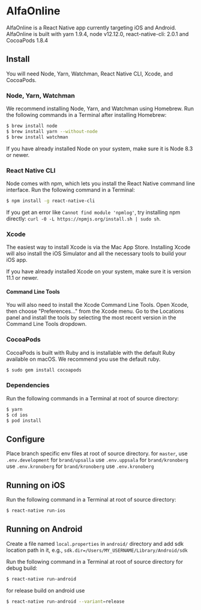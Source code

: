 # AlfaOnline

AlfaOnline is a React Native app currently targeting iOS and Android.
AlfaOnline is built with yarn 1.9.4, node v12.12.0, react-native-cli: 2.0.1 and CocoaPods 1.8.4

## Install

You will need Node, Yarn, Watchman, React Native CLI, Xcode, and CocoaPods.

### Node, Yarn, Watchman

We recommend installing Node, Yarn, and Watchman using Homebrew. Run the following commands in a Terminal after installing Homebrew:

```sh
$ brew install node
$ brew install yarn --without-node
$ brew install watchman
```

If you have already installed Node on your system, make sure it is Node 8.3 or newer.

### React Native CLI

Node comes with npm, which lets you install the React Native command line interface. Run the following command in a Terminal:

```sh
$ npm install -g react-native-cli
```

If you get an error like `Cannot find module 'npmlog'`, try installing npm directly: `curl -0 -L https://npmjs.org/install.sh | sudo sh`.

### Xcode

The easiest way to install Xcode is via the Mac App Store. Installing Xcode will also install the iOS Simulator and all the necessary tools to build your iOS app.

If you have already installed Xcode on your system, make sure it is version 11.1 or newer.

#### Command Line Tools

You will also need to install the Xcode Command Line Tools. Open Xcode, then choose "Preferences..." from the Xcode menu. Go to the Locations panel and install the tools by selecting the most recent version in the Command Line Tools dropdown.

### CocoaPods

CocoaPods is built with Ruby and is installable with the default Ruby available on macOS. We recommend you use the default ruby.

```sh
$ sudo gem install cocoapods
```

### Dependencies

Run the following commands in a Terminal at root of source directory:

```sh
$ yarn
$ cd ios
$ pod install
```

## Configure

Place branch specific env files at root of source directory.
for `master`, use  `.env.development`
for `brand/upsalla` use  `.env.uppsala`
for `brand/kronoberg` use  `.env.kronoberg`
for `brand/kronoberg` use  `.env.kronoberg`

## Running on iOS

Run the following command in a Terminal at root of source directory:

```sh
$ react-native run-ios
```

## Running on Android

Create a file named `local.properties` in `android/` directory and add sdk location path in it, e.g.,
`sdk.dir=/Users/MY_USERNAME/Library/Android/sdk`

Run the following command in a Terminal at root of source directory for debug build:

```sh
$ react-native run-android
```

for release build on android use

```sh
$ react-native run-android --variant=release
```
